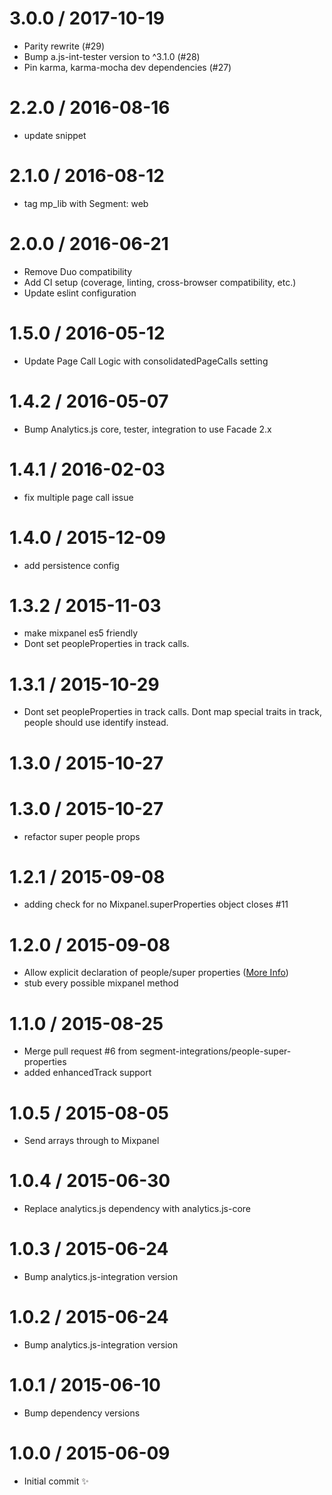 
3.0.0 / 2017-10-19
==================

  * Parity rewrite (#29)
  * Bump a.js-int-tester version to ^3.1.0 (#28)
  * Pin karma, karma-mocha dev dependencies (#27)

2.2.0 / 2016-08-16
==================

  * update snippet

2.1.0 / 2016-08-12
==================

  * tag mp_lib with Segment: web

2.0.0 / 2016-06-21
==================

  * Remove Duo compatibility
  * Add CI setup (coverage, linting, cross-browser compatibility, etc.)
  * Update eslint configuration


1.5.0 / 2016-05-12
==================

  * Update Page Call Logic with consolidatedPageCalls setting

1.4.2 / 2016-05-07
==================

  * Bump Analytics.js core, tester, integration to use Facade 2.x

1.4.1 / 2016-02-03
==================

  * fix multiple page call issue

1.4.0 / 2015-12-09
==================

  * add persistence config

1.3.2 / 2015-11-03
==================

  * make mixpanel es5 friendly
  * Dont set peopleProperties in track calls.

1.3.1 / 2015-10-29
==================

  * Dont set peopleProperties in track calls. Dont map special traits in track, people should use identify instead.

1.3.0 / 2015-10-27
==================



1.3.0 / 2015-10-27
==================

  * refactor super people props

1.2.1 / 2015-09-08
==================

  * adding check for no Mixpanel.superProperties object closes #11

1.2.0 / 2015-09-08
==================

  * Allow explicit declaration of people/super properties ([More Info](https://github.com/segment-integrations/analytics.js-integration-mixpanel/pull/10))
  * stub every possible mixpanel method

1.1.0 / 2015-08-25
==================

  * Merge pull request #6 from segment-integrations/people-super-properties
  * added enhancedTrack support

1.0.5 / 2015-08-05
==================

  * Send arrays through to Mixpanel

1.0.4 / 2015-06-30
==================

  * Replace analytics.js dependency with analytics.js-core

1.0.3 / 2015-06-24
==================

  * Bump analytics.js-integration version

1.0.2 / 2015-06-24
==================

  * Bump analytics.js-integration version

1.0.1 / 2015-06-10
==================

  * Bump dependency versions

1.0.0 / 2015-06-09
==================

  * Initial commit :sparkles:
